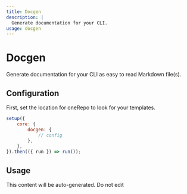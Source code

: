 ```yaml
---
title: Docgen
description: |
  Generate documentation for your CLI.
usage: docgen
---
```


# Docgen

Generate documentation for your CLI as easy to read Markdown file(s).

## Configuration

First, set the location for oneRepo to look for your templates.

```js {3-5}
setup({
	core: {
		docgen: {
			// config
		},
	},
}).then(({ run }) => run());
```

## Usage

<!-- start-auto-generated-from-cli-generate -->

This content will be auto-generated. Do not edit

<!-- end-auto-generated-from-cli-generate -->
